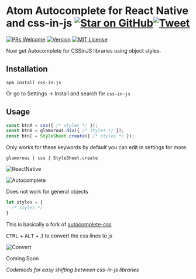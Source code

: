 # Atom Autocomplete for React Native and css-in-js [![Star on GitHub][github-star-badge]][github-star][![Tweet][twitter-badge]][twitter]

[![PRs Welcome][prs-badge]][prs]
[![Version][version-badge]][package]
[![MIT License][license-badge]][LICENSE]

Now get Autocomplete for CSSinJS libraries using object styles.

## Installation
```
apm install css-in-js
```
Or go to Settings → Install and search for `css-in-js`

## Usage
```js
const btnA = css({ /* styles */ });
const btnB = glamorous.div({ /* styles */ });
const btnC = StyleSheet.create({ /* styles */ });
```
Only works for these keywords by default you can edit in settings for more.

`glamorous | css | StyleSheet.create`

![ReactNative][native-demo]

![Autocomplete][autocomplete-demo]

Does not work for general objects
```js
let styles = {
  /* styles */
}
```
This is basically a fork of [autocomplete-css](https://github.com/atom/autocomplete-css)

<kbd>CTRL</kbd> + <kbd>ALT</kbd> + <kbd>J</kbd> to convert the css lines to js

![Convert][converter-demo]

Coming Soon

*Codemods for easy shifting between css-in-js libraries*

[autocomplete-demo]: https://github.com/ansumanshah/css-in-js/raw/master/cssinjs.gif
[native-demo]: https://github.com/ansumanshah/css-in-js/raw/master/native.gif
[converter-demo]: https://github.com/ansumanshah/css-in-js/raw/master/example.gif

[github-star-badge]: https://img.shields.io/github/stars/ansumanshah/css-in-js.svg?style=social
[github-star]: https://github.com/ansumanshah/css-in-js/stargazers
[twitter]: https://twitter.com/intent/tweet?text=Check%20out%20Atom%20Autocomplete%20css-in-js!%20https://github.com/ansumanshah/css-in-js%20%F0%9F%91%8D
[twitter-badge]: https://img.shields.io/twitter/url/https/github.com/ansumanshah/css-in-js.svg?style=social

[version-badge]: https://img.shields.io/apm/v/css-in-js.svg?style=flat-square
[package]: https://atom.io/packages/css-in-js
[license-badge]: https://img.shields.io/apm/l/css-in-js.svg?style=flat-square
[license]: https://github.com/ansumanshah/css-in-js/blob/master/LICENSE
[prs-badge]: https://img.shields.io/badge/PRs-welcome-brightgreen.svg?style=flat-square
[prs]: http://makeapullrequest.com
